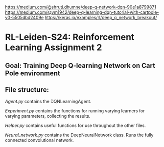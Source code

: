 https://medium.com/@shruti.dhumne/deep-q-network-dqn-90e1a8799871
https://medium.com/@ym1942/deep-q-learning-dqn-tutorial-with-cartpole-v0-5505dbd2409e
https://keras.io/examples/rl/deep_q_network_breakout/

# RL-Leiden-S24: Reinforcement Learning Assignment 2
## Goal: Training Deep Q-learning Network on Cart Pole environment

## File structure:
*Agent.py* contains the DQNLearningAgent.

*Experiment.py* contains the functions for running varying learners for varying parameters, collecting the results.

*Helper.py* contains useful functions for use throughout the other files.

*Neural_network.py* contains the DeepNeuralNetwork class. Runs the fully connected convolutional network.
